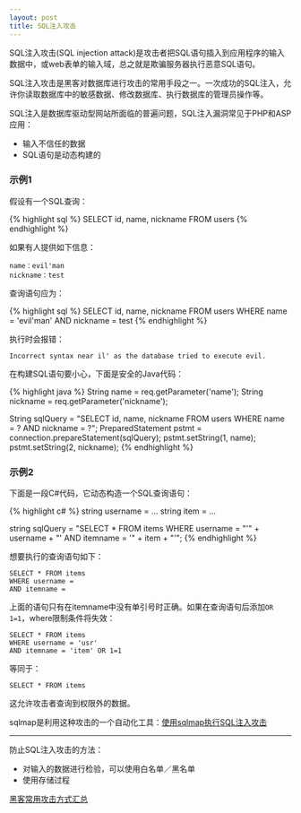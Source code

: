 ```yaml
---
layout: post
title: SQL注入攻击
---
```


SQL注入攻击(SQL injection attack)是攻击者把SQL语句插入到应用程序的输入数据中，或web表单的输入域，总之就是欺骗服务器执行恶意SQL语句。

SQL注入攻击是黑客对数据库进行攻击的常用手段之一。一次成功的SQL注入，允许你读取数据库中的敏感数据、修改数据库、执行数据库的管理员操作等。

SQL注入是数据库驱动型网站所面临的普遍问题，SQL注入漏洞常见于PHP和ASP应用：

* 输入不信任的数据
* SQL语句是动态构建的

### 示例1

假设有一个SQL查询：

{% highlight sql %}
SELECT id, name, nickname FROM users
{% endhighlight %}

如果有人提供如下信息：

```
name：evil'man
nickname：test
```

查询语句应为：

{% highlight sql %}
SELECT id, name, nickname FROM users WHERE name = 'evil'man' AND nickname = test
{% endhighlight %}

执行时会报错：

```
Incorrect syntax near il' as the database tried to execute evil.
```

在构建SQL语句要小心，下面是安全的Java代码：

{% highlight java %}
String name = req.getParameter('name');
String nickname = req.getParameter('nickname');

String sqlQuery = "SELECT id, name, nickname FROM users WHERE name = ? AND nickname = ?";
PreparedStatement pstmt = connection.prepareStatement(sqlQuery);
pstmt.setString(1, name);
pstmt.setString(2, nickname);
{% endhighlight %}

### 示例2

下面是一段C#代码，它动态构造一个SQL查询语句：

{% highlight c# %}
string username = ...
string item = ...

string sqlQuery = "SELECT * FROM items WHERE username = "'" + username + "' AND itemname = '" + item + "'";
{% endhighlight %}

想要执行的查询语句如下：

```
SELECT * FROM items
WHERE username = 
AND itemname = 
```

上面的语句只有在itemname中没有单引号时正确。如果在查询语句后添加`OR 1=1`，where限制条件将失效：

```
SELECT * FROM items
WHERE username = 'usr'
AND itemname = 'item' OR 1=1
```

等同于：

```
SELECT * FROM items
```

这允许攻击者查询到权限外的数据。

sqlmap是利用这种攻击的一个自动化工具：[使用sqlmap执行SQL注入攻击]()

****

防止SQL注入攻击的方法：

* 对输入的数据进行检验，可以使用白名单／黑名单
* 使用存储过程

[黑客常用攻击方式汇总](http://topspeedsnail.com/hacker-attack-method/)